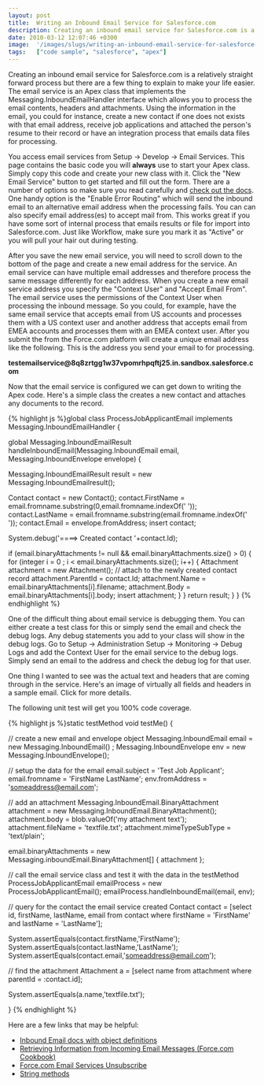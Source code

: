 ```yaml
---
layout: post
title:  Writing an Inbound Email Service for Salesforce.com
description: Creating an inbound email service for Salesforce.com is a relatively straight forward process but there are a few thing to explain to make your life easier. The email service is an Apex class that implements the Messaging.InboundEmailHandler interface which allows you to process the email contents, headers and attachments. Using the information in the email, you could for instance, create a new contact if one does not exists with that email address, receive job applications and attached the pers
date: 2010-03-12 12:07:46 +0300
image:  '/images/slugs/writing-an-inbound-email-service-for-salesforce-com.jpg'
tags:   ["code sample", "salesforce", "apex"]
---
```

<p style="clear: both">Creating an inbound email service for Salesforce.com is a relatively straight forward process but there are a few thing to explain to make your life easier. The email service is an Apex class that implements the Messaging.InboundEmailHandler interface which allows you to process the email contents, headers and attachments. Using the information in the email, you could for instance, create a new contact if one does not exists with that email address, receive job applications and attached the person's resume to their record or have an integration process that emails data files for processing.</p><p style="clear: both">You access email services from Setup -> Develop -> Email Services. This page contains the basic code you will <strong>always</strong> use to start your Apex class. Simply copy this code and create your new class with it. Click the "New Email Service" button to get started and fill out the form. There are a number of options so make sure you read carefully and <a href="https://cs3.salesforce.com/help/doc/en/code_email_services_editing.htm" target="_blank">check out the docs</a>. One handy option is the "Enable Error Routing" which will send the inbound email to an alternative email address when the processing fails. You can can also specify email address(es) to accept mail from. This works great if you have some sort of internal process that emails results or file for import into Salesforce.com. Just like Workflow, make sure you mark it as "Active" or you will pull your hair out during testing.</p><p style="clear: both">After you save the new email service, you will need to scroll down to the bottom of the page and create a new email address for the service. An email service can have multiple email addresses and therefore process the same message differently for each address. When you create a new email service address you specify the "Context User" and "Accept Email From". The email service uses the permissions of the Context User when processing the inbound message. So you could, for example, have the same email service that accepts email from US accounts and processes them with a US context user and another address that accepts email from EMEA accounts and processes them with an EMEA context user. After you submit the from the Force.com platform will create a unique email address like the following. This is the address you send your email to for processing.</p><p style="clear: both"><strong>testemailservice@8q8zrtgg1w37vpomrhpqftj25.in.sandbox.salesforce.com</strong></p><p style="clear: both">Now that the email service is configured we can get down to writing the Apex code. Here's a simple class the creates a new contact and attaches any documents to the record. </p>
{% highlight js %}global class ProcessJobApplicantEmail implements Messaging.InboundEmailHandler {

 global Messaging.InboundEmailResult handleInboundEmail(Messaging.InboundEmail email, Messaging.InboundEnvelope envelope) {
 
 Messaging.InboundEmailResult result = new Messaging.InboundEmailresult();
 
 Contact contact = new Contact();
 contact.FirstName = email.fromname.substring(0,email.fromname.indexOf(' '));
 contact.LastName = email.fromname.substring(email.fromname.indexOf(' '));
 contact.Email = envelope.fromAddress;
 insert contact;
 
 System.debug('====> Created contact '+contact.Id);
 
 if (email.binaryAttachments != null && email.binaryAttachments.size() > 0) {
   for (integer i = 0 ; i < email.binaryAttachments.size(); i++) {
   Attachment attachment = new Attachment();
   // attach to the newly created contact record
   attachment.ParentId = contact.Id;
   attachment.Name = email.binaryAttachments[i].filename;
   attachment.Body = email.binaryAttachments[i].body;
   insert attachment;
  }
 }
 return result;
  }
}
{% endhighlight %}
<p style="clear: both">One of the difficult thing about email service is debugging them. You can either create a test class for this or simply send the email and check the debug logs. Any debug statements you add to your class will show in the debug logs. Go to Setup -> Administration Setup -> Monitoring -> Debug Logs and add the Context User for the email service to the debug logs. Simply send an email to the address and check the debug log for that user.</p><p style="clear: both">One thing I wanted to see was the actual text and headers that are coming through in the service. Here's an image of virtually all fields and headers in a sample email. Click for more details.</p><p style="clear: both">The following unit test will get you 100% code coverage.</p>
{% highlight js %}static testMethod void testMe() {

 // create a new email and envelope object
 Messaging.InboundEmail email = new Messaging.InboundEmail() ;
 Messaging.InboundEnvelope env = new Messaging.InboundEnvelope();

 // setup the data for the email
 email.subject = 'Test Job Applicant';
 email.fromname = 'FirstName LastName';
 env.fromAddress = 'someaddress@email.com';

 // add an attachment
 Messaging.InboundEmail.BinaryAttachment attachment = new Messaging.InboundEmail.BinaryAttachment();
 attachment.body = blob.valueOf('my attachment text');
 attachment.fileName = 'textfile.txt';
 attachment.mimeTypeSubType = 'text/plain';

 email.binaryAttachments =
  new Messaging.inboundEmail.BinaryAttachment[] { attachment };

 // call the email service class and test it with the data in the testMethod
 ProcessJobApplicantEmail emailProcess = new ProcessJobApplicantEmail();
 emailProcess.handleInboundEmail(email, env);

 // query for the contact the email service created
 Contact contact = [select id, firstName, lastName, email from contact
  where firstName = 'FirstName' and lastName = 'LastName'];

 System.assertEquals(contact.firstName,'FirstName');
 System.assertEquals(contact.lastName,'LastName');
 System.assertEquals(contact.email,'someaddress@email.com');

 // find the attachment
 Attachment a = [select name from attachment where parentId = :contact.id];

 System.assertEquals(a.name,'textfile.txt');

}
{% endhighlight %}
<p style="clear: both">Here are a few links that may be helpful:</p><p style="clear: both"><ul style="clear: both"><li><a href="http://www.salesforce.com/us/developer/docs/apexcode/index_Left.htm#StartTopic=Content%2Fapex_classes_email_inbound.htm|SkinName=webhelp" target="_blank">Inbound Email docs with object definitions</a></li><li><a href="http://www.salesforce.com/us/developer/docs/cookbook/index_Left.htm#StartTopic=Content%2Fmessaging_inbound_attachments.htm|SkinName=webhelp" target="_blank">Retrieving Information from Incoming Email Messages (Force.com Cookbook)</a></li><li><a href="http://wiki.developerforce.com/index.php/Force.com_Email_Services_Unsubscribe" target="_blank">Force.com Email Services Unsubscribe</a></li><li><a href="http://www.salesforce.com/us/developer/docs/apexcode/index_Left.htm#StartTopic=Content%2Fapex_methods_system_string.htm|SkinName=webhelp" target="_blank">String methods</a></li></ul><br /><br /></p><p style="clear: both"></p><br class="final-break" style="clear: both" />

